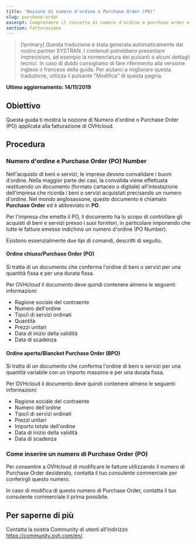 ```yaml
---
title: "Nozione di numero d'ordine o Purchase Order (PO)"
slug: purchase-order
excerpt: Comprendere il concetto di numero d'ordine o purchase order e applicarlo nel contesto del saldo delle fatture OVHcloud
section: Fatturazione
---
```


> [!primary]
> Questa traduzione è stata generata automaticamente dal nostro partner SYSTRAN. I contenuti potrebbero presentare imprecisioni, ad esempio la nomenclatura dei pulsanti o alcuni dettagli tecnici. In caso di dubbi consigliamo di fare riferimento alla versione inglese o francese della guida. Per aiutarci a migliorare questa traduzione, utilizza il pulsante "Modifica" di questa pagina.
>

**Ultimo aggiornamento: 14/11/2019**

## Obiettivo

Questa guida ti mostra la nozione di Numero d'ordine o Purchase Order (PO) applicata alla fatturazione di OVHcloud.

## Procedura

### Numero d'ordine e Purchase Order (PO) Number

Nell'acquisto di beni o servizi, le imprese devono convalidare i buoni d'ordine. Nella maggior parte dei casi, la convalida viene effettuata restituendo un documento (formato cartaceo o digitale) all'intestazione dell'impresa che ricorda i beni o servizi acquistati precisando un numero d'ordine.
Nel mondo anglosassone, questo documento è chiamato **Purchase Order** ed è abbreviato in **PO**.

Per l'impresa che emette il PO, il documento ha lo scopo di controllare gli acquisti di beni e servizi presso i suoi fornitori, in particolare imponendo che tutte le fatture emesse indichino un numero d'ordine (PO Number).

Esistono essenzialmente due tipi di comandi, descritti di seguito.

#### Ordine chiuso/Purchase Order (PO)

Si tratta di un documento che conferma l'ordine di beni o servizi per una quantità fissa e per una durata fissa.

Per OVHcloud il documento deve quindi contenere almeno le seguenti informazioni:

* Ragione sociale del contraente
* Numero dell'ordine
* Tipo/i di servizi ordinati
* Quantità
* Prezzi unitari
* Data di inizio della validità
* Data di scadenza

#### Ordine aperto/Blancket Purchase Order (BPO)

Si tratta di un documento che conferma l'ordine di beni o servizi per una quantità variabile con un importo massimo e per una durata fissa.

Per OVHcloud il documento deve quindi contenere almeno le seguenti informazioni:

* Ragione sociale del contraente
* Numero dell'ordine
* Tipo/i di servizi ordinati
* Prezzi unitari
* Importo totale dell'ordine
* Data di inizio della validità
* Data di scadenza

### Come inserire un numero di Purchase Order (PO)

Per consentire a OVHcloud di modificare le fatture utilizzando il numero di Purchase Order desiderato, contatta il tuo consulente commerciale per conferirgli questo numero.

In caso di modifica di questo numero di Purchase Order, contatta il tuo consulente commerciale il prima possibile.


## Per saperne di più

Contatta la nostra Community di utenti all’indirizzo <https://community.ovh.com/en/>.
